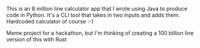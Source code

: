 This is an 8 million line calculator app that I wrote using Java to produce code in Python. It's a CLI tool that takes in two inputs and adds them. Hardcoded calculator of course :-)

Meme project for a hackathon, but I'm thinking of creating a 100 billion line version of this with Rust
